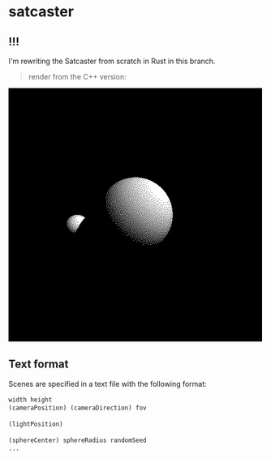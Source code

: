 satcaster
=========

## !!!

I'm rewriting the Satcaster from scratch in Rust in this branch.

> render from the C++ version:

![render](old_renders/1449064301.bmp)


## Text format

Scenes are specified in a text file with the following format:

```
width height
(cameraPosition) (cameraDirection) fov

(lightPosition)

(sphereCenter) sphereRadius randomSeed
...
```
